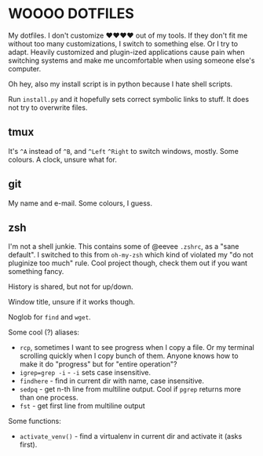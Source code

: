 WOOOO DOTFILES
==============

My dotfiles. I don't customize ❤❤❤❤ out of my tools. If they don't fit me without too many customizations, I switch to something else. Or I try to adapt. Heavily customized and plugin-ized applications cause pain when switching systems and make me uncomfortable when using someone else's computer.

Oh hey, also my install script is in python because I hate shell scripts.

Run `install.py` and it hopefully sets correct symbolic links to stuff. It does not try to overwrite files.

tmux
----
It's `^A` instead of `^B`, and `^Left` `^Right` to switch windows, mostly. Some colours. A clock, unsure what for.

git
---
My name and e-mail. Some colours, I guess.

zsh
---
I'm not a shell junkie. This contains some of @eevee `.zshrc`, as a "sane default". I switched to this from `oh-my-zsh` which kind of violated my "do not pluginize too much" rule. Cool project though, check them out if you want something fancy.

History is shared, but not for up/down. 

Window title, unsure if it works though.

Noglob for `find` and `wget`.

Some cool (?) aliases:
* `rcp`, sometimes I want to see progress when I copy a file. Or my terminal scrolling quickly when I copy bunch of them. Anyone knows how to make it do "progress" but for "entire operation"?
* `igrep=grep -i` - `-i` sets case insensitive.
* `findhere` - find in current dir with name, case insensitive.
* `sedpq` - get n-th line from multiline output. Cool if `pgrep` returns more than one process.
* `fst` - get first line from multiline output

Some functions:
* `activate_venv()` - find a virtualenv in current dir and activate it (asks first).
